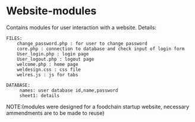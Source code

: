 # Website-modules
Contains modules for user interaction with a website.
Details:

	FILES:
		change_password.php : for user to change password
		core.php : connection to database and check input of login form
		User_login.php : login page
		User_logout.php : logout page
		welcome.php : home page
		weldesign.css : css file
		welres.js : js for tabs
		
	DATABASE:
		 names: user database id,name,password
		 sheet1: details
		
NOTE:(modules were designed for a foodchain startup website, necessary ammendments are to be made to reuse)
